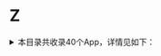 # Z
<details>
<summary>
本目录共收录40个App，详情见如下：
</summary>

- [ZCOOL站酷](https://quantumult.app/x/open-app/add-resource?remote-resource=%7B%22rewrite_remote%22%3A%20%5B%22https%3A%2F%2Fraw.githubusercontent.com%2Fzirawell%2FR-Store%2Fmain%2FRule%2FQuanX%2FAdblock%2FApp%2FZ%2FZCOOL%E7%AB%99%E9%85%B7%2Frewrite%2Fzcool.conf%2C%20tag%3DZCOOL%E7%AB%99%E9%85%B7%22%5D%7D)
- [中信银行](https://quantumult.app/x/open-app/add-resource?remote-resource=%7B%22rewrite_remote%22%3A%20%5B%22https%3A%2F%2Fraw.githubusercontent.com%2Fzirawell%2FR-Store%2Fmain%2FRule%2FQuanX%2FAdblock%2FApp%2FZ%2F%E4%B8%AD%E4%BF%A1%E9%93%B6%E8%A1%8C%2Frewrite%2Fciticbank.conf%2C%20tag%3D%E4%B8%AD%E4%BF%A1%E9%93%B6%E8%A1%8C%22%5D%7D)
- [中关村在线](https://quantumult.app/x/open-app/add-resource?remote-resource=%7B%22filter_remote%22%3A%20%5B%22https%3A%2F%2Fraw.githubusercontent.com%2Fzirawell%2FR-Store%2Fmain%2FRule%2FQuanX%2FAdblock%2FApp%2FZ%2F%E4%B8%AD%E5%85%B3%E6%9D%91%E5%9C%A8%E7%BA%BF%2Ffilter%2Fzol.list%2C%20tag%3D%E4%B8%AD%E5%85%B3%E6%9D%91%E5%9C%A8%E7%BA%BF%22%5D%2C%22rewrite_remote%22%3A%20%5B%22https%3A%2F%2Fraw.githubusercontent.com%2Fzirawell%2FR-Store%2Fmain%2FRule%2FQuanX%2FAdblock%2FApp%2FZ%2F%E4%B8%AD%E5%85%B3%E6%9D%91%E5%9C%A8%E7%BA%BF%2Frewrite%2Fzol.conf%2C%20tag%3D%E4%B8%AD%E5%85%B3%E6%9D%91%E5%9C%A8%E7%BA%BF%22%5D%7D)
- [中国人保](https://quantumult.app/x/open-app/add-resource?remote-resource=%7B%22rewrite_remote%22%3A%20%5B%22https%3A%2F%2Fraw.githubusercontent.com%2Fzirawell%2FR-Store%2Fmain%2FRule%2FQuanX%2FAdblock%2FApp%2FZ%2F%E4%B8%AD%E5%9B%BD%E4%BA%BA%E4%BF%9D%2Frewrite%2Fpicc.conf%2C%20tag%3D%E4%B8%AD%E5%9B%BD%E4%BA%BA%E4%BF%9D%22%5D%7D)
- [中国农业银行](https://quantumult.app/x/open-app/add-resource?remote-resource=%7B%22rewrite_remote%22%3A%20%5B%22https%3A%2F%2Fraw.githubusercontent.com%2Fzirawell%2FR-Store%2Fmain%2FRule%2FQuanX%2FAdblock%2FApp%2FZ%2F%E4%B8%AD%E5%9B%BD%E5%86%9C%E4%B8%9A%E9%93%B6%E8%A1%8C%2Frewrite%2Fabc.conf%2C%20tag%3D%E4%B8%AD%E5%9B%BD%E5%86%9C%E4%B8%9A%E9%93%B6%E8%A1%8C%22%5D%7D)
- [中国国际航空](https://quantumult.app/x/open-app/add-resource?remote-resource=%7B%22rewrite_remote%22%3A%20%5B%22https%3A%2F%2Fraw.githubusercontent.com%2Fzirawell%2FR-Store%2Fmain%2FRule%2FQuanX%2FAdblock%2FApp%2FZ%2F%E4%B8%AD%E5%9B%BD%E5%9B%BD%E9%99%85%E8%88%AA%E7%A9%BA%2Frewrite%2Fairchina.conf%2C%20tag%3D%E4%B8%AD%E5%9B%BD%E5%9B%BD%E9%99%85%E8%88%AA%E7%A9%BA%22%5D%7D)
- [中国大学MOOC](https://quantumult.app/x/open-app/add-resource?remote-resource=%7B%22rewrite_remote%22%3A%20%5B%22https%3A%2F%2Fraw.githubusercontent.com%2Fzirawell%2FR-Store%2Fmain%2FRule%2FQuanX%2FAdblock%2FApp%2FZ%2F%E4%B8%AD%E5%9B%BD%E5%A4%A7%E5%AD%A6MOOC%2Frewrite%2Fmooc.conf%2C%20tag%3D%E4%B8%AD%E5%9B%BD%E5%A4%A7%E5%AD%A6MOOC%22%5D%7D)
- [中国工商银行](https://quantumult.app/x/open-app/add-resource?remote-resource=%7B%22filter_remote%22%3A%20%5B%22https%3A%2F%2Fraw.githubusercontent.com%2Fzirawell%2FR-Store%2Fmain%2FRule%2FQuanX%2FAdblock%2FApp%2FZ%2F%E4%B8%AD%E5%9B%BD%E5%B7%A5%E5%95%86%E9%93%B6%E8%A1%8C%2Ffilter%2Ficbc.list%2C%20tag%3D%E4%B8%AD%E5%9B%BD%E5%B7%A5%E5%95%86%E9%93%B6%E8%A1%8C%22%5D%7D)
- [中国广电](https://quantumult.app/x/open-app/add-resource?remote-resource=%7B%22rewrite_remote%22%3A%20%5B%22https%3A%2F%2Fraw.githubusercontent.com%2Fzirawell%2FR-Store%2Fmain%2FRule%2FQuanX%2FAdblock%2FApp%2FZ%2F%E4%B8%AD%E5%9B%BD%E5%B9%BF%E7%94%B5%2Frewrite%2F10099.conf%2C%20tag%3D%E4%B8%AD%E5%9B%BD%E5%B9%BF%E7%94%B5%22%5D%7D)
- [中国建设银行](https://quantumult.app/x/open-app/add-resource?remote-resource=%7B%22filter_remote%22%3A%20%5B%22https%3A%2F%2Fraw.githubusercontent.com%2Fzirawell%2FR-Store%2Fmain%2FRule%2FQuanX%2FAdblock%2FApp%2FZ%2F%E4%B8%AD%E5%9B%BD%E5%BB%BA%E8%AE%BE%E9%93%B6%E8%A1%8C%2Ffilter%2Fccb.list%2C%20tag%3D%E4%B8%AD%E5%9B%BD%E5%BB%BA%E8%AE%BE%E9%93%B6%E8%A1%8C%22%5D%2C%22rewrite_remote%22%3A%20%5B%22https%3A%2F%2Fraw.githubusercontent.com%2Fzirawell%2FR-Store%2Fmain%2FRule%2FQuanX%2FAdblock%2FApp%2FZ%2F%E4%B8%AD%E5%9B%BD%E5%BB%BA%E8%AE%BE%E9%93%B6%E8%A1%8C%2Frewrite%2Fccb.conf%2C%20tag%3D%E4%B8%AD%E5%9B%BD%E5%BB%BA%E8%AE%BE%E9%93%B6%E8%A1%8C%22%5D%7D)
- [中国电信](https://quantumult.app/x/open-app/add-resource?remote-resource=%7B%22filter_remote%22%3A%20%5B%22https%3A%2F%2Fraw.githubusercontent.com%2Fzirawell%2FR-Store%2Fmain%2FRule%2FQuanX%2FAdblock%2FApp%2FZ%2F%E4%B8%AD%E5%9B%BD%E7%94%B5%E4%BF%A1%2Ffilter%2F189.list%2C%20tag%3D%E4%B8%AD%E5%9B%BD%E7%94%B5%E4%BF%A1%22%5D%2C%22rewrite_remote%22%3A%20%5B%22https%3A%2F%2Fraw.githubusercontent.com%2Fzirawell%2FR-Store%2Fmain%2FRule%2FQuanX%2FAdblock%2FApp%2FZ%2F%E4%B8%AD%E5%9B%BD%E7%94%B5%E4%BF%A1%2Frewrite%2F189.conf%2C%20tag%3D%E4%B8%AD%E5%9B%BD%E7%94%B5%E4%BF%A1%22%5D%7D)
- [中国移动](https://quantumult.app/x/open-app/add-resource?remote-resource=%7B%22filter_remote%22%3A%20%5B%22https%3A%2F%2Fraw.githubusercontent.com%2Fzirawell%2FR-Store%2Fmain%2FRule%2FQuanX%2FAdblock%2FApp%2FZ%2F%E4%B8%AD%E5%9B%BD%E7%A7%BB%E5%8A%A8%2Ffilter%2F10086.list%2C%20tag%3D%E4%B8%AD%E5%9B%BD%E7%A7%BB%E5%8A%A8%22%5D%2C%22rewrite_remote%22%3A%20%5B%22https%3A%2F%2Fraw.githubusercontent.com%2Fzirawell%2FR-Store%2Fmain%2FRule%2FQuanX%2FAdblock%2FApp%2FZ%2F%E4%B8%AD%E5%9B%BD%E7%A7%BB%E5%8A%A8%2Frewrite%2F10086.conf%2C%20tag%3D%E4%B8%AD%E5%9B%BD%E7%A7%BB%E5%8A%A8%22%5D%7D)
- [中国移动云盘](https://quantumult.app/x/open-app/add-resource?remote-resource=%7B%22rewrite_remote%22%3A%20%5B%22https%3A%2F%2Fraw.githubusercontent.com%2Fzirawell%2FR-Store%2Fmain%2FRule%2FQuanX%2FAdblock%2FApp%2FZ%2F%E4%B8%AD%E5%9B%BD%E7%A7%BB%E5%8A%A8%E4%BA%91%E7%9B%98%2Frewrite%2Fmcloud.conf%2C%20tag%3D%E4%B8%AD%E5%9B%BD%E7%A7%BB%E5%8A%A8%E4%BA%91%E7%9B%98%22%5D%7D)
- [中国联通](https://quantumult.app/x/open-app/add-resource?remote-resource=%7B%22filter_remote%22%3A%20%5B%22https%3A%2F%2Fraw.githubusercontent.com%2Fzirawell%2FR-Store%2Fmain%2FRule%2FQuanX%2FAdblock%2FApp%2FZ%2F%E4%B8%AD%E5%9B%BD%E8%81%94%E9%80%9A%2Ffilter%2F10010.list%2C%20tag%3D%E4%B8%AD%E5%9B%BD%E8%81%94%E9%80%9A%22%5D%2C%22rewrite_remote%22%3A%20%5B%22https%3A%2F%2Fraw.githubusercontent.com%2Fzirawell%2FR-Store%2Fmain%2FRule%2FQuanX%2FAdblock%2FApp%2FZ%2F%E4%B8%AD%E5%9B%BD%E8%81%94%E9%80%9A%2Frewrite%2F10010.conf%2C%20tag%3D%E4%B8%AD%E5%9B%BD%E8%81%94%E9%80%9A%22%5D%7D)
- [中国银行](https://quantumult.app/x/open-app/add-resource?remote-resource=%7B%22rewrite_remote%22%3A%20%5B%22https%3A%2F%2Fraw.githubusercontent.com%2Fzirawell%2FR-Store%2Fmain%2FRule%2FQuanX%2FAdblock%2FApp%2FZ%2F%E4%B8%AD%E5%9B%BD%E9%93%B6%E8%A1%8C%2Frewrite%2Fboc.conf%2C%20tag%3D%E4%B8%AD%E5%9B%BD%E9%93%B6%E8%A1%8C%22%5D%7D)
- [中油优途](https://quantumult.app/x/open-app/add-resource?remote-resource=%7B%22rewrite_remote%22%3A%20%5B%22https%3A%2F%2Fraw.githubusercontent.com%2Fzirawell%2FR-Store%2Fmain%2FRule%2FQuanX%2FAdblock%2FApp%2FZ%2F%E4%B8%AD%E6%B2%B9%E4%BC%98%E9%80%94%2Frewrite%2F95504.conf%2C%20tag%3D%E4%B8%AD%E6%B2%B9%E4%BC%98%E9%80%94%22%5D%7D)
- [中羽在线](https://quantumult.app/x/open-app/add-resource?remote-resource=%7B%22rewrite_remote%22%3A%20%5B%22https%3A%2F%2Fraw.githubusercontent.com%2Fzirawell%2FR-Store%2Fmain%2FRule%2FQuanX%2FAdblock%2FApp%2FZ%2F%E4%B8%AD%E7%BE%BD%E5%9C%A8%E7%BA%BF%2Frewrite%2Fbadmintoncn.conf%2C%20tag%3D%E4%B8%AD%E7%BE%BD%E5%9C%A8%E7%BA%BF%22%5D%7D)
- [中银跨境GO](https://quantumult.app/x/open-app/add-resource?remote-resource=%7B%22rewrite_remote%22%3A%20%5B%22https%3A%2F%2Fraw.githubusercontent.com%2Fzirawell%2FR-Store%2Fmain%2FRule%2FQuanX%2FAdblock%2FApp%2FZ%2F%E4%B8%AD%E9%93%B6%E8%B7%A8%E5%A2%83GO%2Frewrite%2Fbocgo.conf%2C%20tag%3D%E4%B8%AD%E9%93%B6%E8%B7%A8%E5%A2%83GO%22%5D%7D)
- [众邦银行](https://quantumult.app/x/open-app/add-resource?remote-resource=%7B%22rewrite_remote%22%3A%20%5B%22https%3A%2F%2Fraw.githubusercontent.com%2Fzirawell%2FR-Store%2Fmain%2FRule%2FQuanX%2FAdblock%2FApp%2FZ%2F%E4%BC%97%E9%82%A6%E9%93%B6%E8%A1%8C%2Frewrite%2Fzbank.conf%2C%20tag%3D%E4%BC%97%E9%82%A6%E9%93%B6%E8%A1%8C%22%5D%7D)
- [住这儿](https://quantumult.app/x/open-app/add-resource?remote-resource=%7B%22rewrite_remote%22%3A%20%5B%22https%3A%2F%2Fraw.githubusercontent.com%2Fzirawell%2FR-Store%2Fmain%2FRule%2FQuanX%2FAdblock%2FApp%2FZ%2F%E4%BD%8F%E8%BF%99%E5%84%BF%2Frewrite%2Fonewo.conf%2C%20tag%3D%E4%BD%8F%E8%BF%99%E5%84%BF%22%5D%7D)
- [作业帮](https://quantumult.app/x/open-app/add-resource?remote-resource=%7B%22rewrite_remote%22%3A%20%5B%22https%3A%2F%2Fraw.githubusercontent.com%2Fzirawell%2FR-Store%2Fmain%2FRule%2FQuanX%2FAdblock%2FApp%2FZ%2F%E4%BD%9C%E4%B8%9A%E5%B8%AE%2Frewrite%2Fzybang.conf%2C%20tag%3D%E4%BD%9C%E4%B8%9A%E5%B8%AE%22%5D%7D)
- [招商银行](https://quantumult.app/x/open-app/add-resource?remote-resource=%7B%22filter_remote%22%3A%20%5B%22https%3A%2F%2Fraw.githubusercontent.com%2Fzirawell%2FR-Store%2Fmain%2FRule%2FQuanX%2FAdblock%2FApp%2FZ%2F%E6%8B%9B%E5%95%86%E9%93%B6%E8%A1%8C%2Ffilter%2Fcmb.list%2C%20tag%3D%E6%8B%9B%E5%95%86%E9%93%B6%E8%A1%8C%22%5D%2C%22rewrite_remote%22%3A%20%5B%22https%3A%2F%2Fraw.githubusercontent.com%2Fzirawell%2FR-Store%2Fmain%2FRule%2FQuanX%2FAdblock%2FApp%2FZ%2F%E6%8B%9B%E5%95%86%E9%93%B6%E8%A1%8C%2Frewrite%2Fcmb.conf%2C%20tag%3D%E6%8B%9B%E5%95%86%E9%93%B6%E8%A1%8C%22%5D%7D)
- [指点天下](https://quantumult.app/x/open-app/add-resource?remote-resource=%7B%22rewrite_remote%22%3A%20%5B%22https%3A%2F%2Fraw.githubusercontent.com%2Fzirawell%2FR-Store%2Fmain%2FRule%2FQuanX%2FAdblock%2FApp%2FZ%2F%E6%8C%87%E7%82%B9%E5%A4%A9%E4%B8%8B%2Frewrite%2Fzhidiantianxia.conf%2C%20tag%3D%E6%8C%87%E7%82%B9%E5%A4%A9%E4%B8%8B%22%5D%7D)
- [掌上公交](https://quantumult.app/x/open-app/add-resource?remote-resource=%7B%22rewrite_remote%22%3A%20%5B%22https%3A%2F%2Fraw.githubusercontent.com%2Fzirawell%2FR-Store%2Fmain%2FRule%2FQuanX%2FAdblock%2FApp%2FZ%2F%E6%8E%8C%E4%B8%8A%E5%85%AC%E4%BA%A4%2Frewrite%2Fmygolbs.conf%2C%20tag%3D%E6%8E%8C%E4%B8%8A%E5%85%AC%E4%BA%A4%22%5D%7D)
- [掌上生活](https://quantumult.app/x/open-app/add-resource?remote-resource=%7B%22rewrite_remote%22%3A%20%5B%22https%3A%2F%2Fraw.githubusercontent.com%2Fzirawell%2FR-Store%2Fmain%2FRule%2FQuanX%2FAdblock%2FApp%2FZ%2F%E6%8E%8C%E4%B8%8A%E7%94%9F%E6%B4%BB%2Frewrite%2FcmbCreditCard.conf%2C%20tag%3D%E6%8E%8C%E4%B8%8A%E7%94%9F%E6%B4%BB%22%5D%7D)
- [掌上英雄联盟](https://quantumult.app/x/open-app/add-resource?remote-resource=%7B%22rewrite_remote%22%3A%20%5B%22https%3A%2F%2Fraw.githubusercontent.com%2Fzirawell%2FR-Store%2Fmain%2FRule%2FQuanX%2FAdblock%2FApp%2FZ%2F%E6%8E%8C%E4%B8%8A%E8%8B%B1%E9%9B%84%E8%81%94%E7%9B%9F%2Frewrite%2Fmlol.conf%2C%20tag%3D%E6%8E%8C%E4%B8%8A%E8%8B%B1%E9%9B%84%E8%81%94%E7%9B%9F%22%5D%7D)
- [掌上道聚城](https://quantumult.app/x/open-app/add-resource?remote-resource=%7B%22rewrite_remote%22%3A%20%5B%22https%3A%2F%2Fraw.githubusercontent.com%2Fzirawell%2FR-Store%2Fmain%2FRule%2FQuanX%2FAdblock%2FApp%2FZ%2F%E6%8E%8C%E4%B8%8A%E9%81%93%E8%81%9A%E5%9F%8E%2Frewrite%2Fdjcapp.conf%2C%20tag%3D%E6%8E%8C%E4%B8%8A%E9%81%93%E8%81%9A%E5%9F%8E%22%5D%7D)
- [掌上鹿城](https://quantumult.app/x/open-app/add-resource?remote-resource=%7B%22rewrite_remote%22%3A%20%5B%22https%3A%2F%2Fraw.githubusercontent.com%2Fzirawell%2FR-Store%2Fmain%2FRule%2FQuanX%2FAdblock%2FApp%2FZ%2F%E6%8E%8C%E4%B8%8A%E9%B9%BF%E5%9F%8E%2Frewrite%2Ftmuyun.conf%2C%20tag%3D%E6%8E%8C%E4%B8%8A%E9%B9%BF%E5%9F%8E%22%5D%7D)
- [掌阅](https://quantumult.app/x/open-app/add-resource?remote-resource=%7B%22rewrite_remote%22%3A%20%5B%22https%3A%2F%2Fraw.githubusercontent.com%2Fzirawell%2FR-Store%2Fmain%2FRule%2FQuanX%2FAdblock%2FApp%2FZ%2F%E6%8E%8C%E9%98%85%2Frewrite%2Fireader.conf%2C%20tag%3D%E6%8E%8C%E9%98%85%22%5D%7D)
- [支付宝](https://quantumult.app/x/open-app/add-resource?remote-resource=%7B%22filter_remote%22%3A%20%5B%22https%3A%2F%2Fraw.githubusercontent.com%2Fzirawell%2FR-Store%2Fmain%2FRule%2FQuanX%2FAdblock%2FApp%2FZ%2F%E6%94%AF%E4%BB%98%E5%AE%9D%2Ffilter%2Falipay.list%2C%20tag%3D%E6%94%AF%E4%BB%98%E5%AE%9D%22%5D%7D)
- [最右](https://quantumult.app/x/open-app/add-resource?remote-resource=%7B%22filter_remote%22%3A%20%5B%22https%3A%2F%2Fraw.githubusercontent.com%2Fzirawell%2FR-Store%2Fmain%2FRule%2FQuanX%2FAdblock%2FApp%2FZ%2F%E6%9C%80%E5%8F%B3%2Ffilter%2Fizuiyou.list%2C%20tag%3D%E6%9C%80%E5%8F%B3%22%5D%2C%22rewrite_remote%22%3A%20%5B%22https%3A%2F%2Fraw.githubusercontent.com%2Fzirawell%2FR-Store%2Fmain%2FRule%2FQuanX%2FAdblock%2FApp%2FZ%2F%E6%9C%80%E5%8F%B3%2Frewrite%2Fizuiyou.conf%2C%20tag%3D%E6%9C%80%E5%8F%B3%22%5D%7D)
- [浙里办](https://quantumult.app/x/open-app/add-resource?remote-resource=%7B%22rewrite_remote%22%3A%20%5B%22https%3A%2F%2Fraw.githubusercontent.com%2Fzirawell%2FR-Store%2Fmain%2FRule%2FQuanX%2FAdblock%2FApp%2FZ%2F%E6%B5%99%E9%87%8C%E5%8A%9E%2Frewrite%2Fzjzwfw.conf%2C%20tag%3D%E6%B5%99%E9%87%8C%E5%8A%9E%22%5D%7D)
- [涨乐财富通](https://quantumult.app/x/open-app/add-resource?remote-resource=%7B%22rewrite_remote%22%3A%20%5B%22https%3A%2F%2Fraw.githubusercontent.com%2Fzirawell%2FR-Store%2Fmain%2FRule%2FQuanX%2FAdblock%2FApp%2FZ%2F%E6%B6%A8%E4%B9%90%E8%B4%A2%E5%AF%8C%E9%80%9A%2Frewrite%2Fzhangle.conf%2C%20tag%3D%E6%B6%A8%E4%B9%90%E8%B4%A2%E5%AF%8C%E9%80%9A%22%5D%7D)
- [猪八戒](https://quantumult.app/x/open-app/add-resource?remote-resource=%7B%22rewrite_remote%22%3A%20%5B%22https%3A%2F%2Fraw.githubusercontent.com%2Fzirawell%2FR-Store%2Fmain%2FRule%2FQuanX%2FAdblock%2FApp%2FZ%2F%E7%8C%AA%E5%85%AB%E6%88%92%2Frewrite%2Fzbj.conf%2C%20tag%3D%E7%8C%AA%E5%85%AB%E6%88%92%22%5D%7D)
- [知乎](https://quantumult.app/x/open-app/add-resource?remote-resource=%7B%22filter_remote%22%3A%20%5B%22https%3A%2F%2Fraw.githubusercontent.com%2Fzirawell%2FR-Store%2Fmain%2FRule%2FQuanX%2FAdblock%2FApp%2FZ%2F%E7%9F%A5%E4%B9%8E%2Ffilter%2Fzhihu.list%2C%20tag%3D%E7%9F%A5%E4%B9%8E%22%5D%2C%22rewrite_remote%22%3A%20%5B%22https%3A%2F%2Fraw.githubusercontent.com%2Fzirawell%2FR-Store%2Fmain%2FRule%2FQuanX%2FAdblock%2FApp%2FZ%2F%E7%9F%A5%E4%B9%8E%2Frewrite%2Fzhihu.conf%2C%20tag%3D%E7%9F%A5%E4%B9%8E%22%5D%7D)
- [职工普惠](https://quantumult.app/x/open-app/add-resource?remote-resource=%7B%22rewrite_remote%22%3A%20%5B%22https%3A%2F%2Fraw.githubusercontent.com%2Fzirawell%2FR-Store%2Fmain%2FRule%2FQuanX%2FAdblock%2FApp%2FZ%2F%E8%81%8C%E5%B7%A5%E6%99%AE%E6%83%A0%2Frewrite%2Fcdzghome.conf%2C%20tag%3D%E8%81%8C%E5%B7%A5%E6%99%AE%E6%83%A0%22%5D%7D)
- [自如](https://quantumult.app/x/open-app/add-resource?remote-resource=%7B%22rewrite_remote%22%3A%20%5B%22https%3A%2F%2Fraw.githubusercontent.com%2Fzirawell%2FR-Store%2Fmain%2FRule%2FQuanX%2FAdblock%2FApp%2FZ%2F%E8%87%AA%E5%A6%82%2Frewrite%2Fziroom.conf%2C%20tag%3D%E8%87%AA%E5%A6%82%22%5D%7D)
- [转转](https://quantumult.app/x/open-app/add-resource?remote-resource=%7B%22rewrite_remote%22%3A%20%5B%22https%3A%2F%2Fraw.githubusercontent.com%2Fzirawell%2FR-Store%2Fmain%2FRule%2FQuanX%2FAdblock%2FApp%2FZ%2F%E8%BD%AC%E8%BD%AC%2Frewrite%2Fzhuanzhuan.conf%2C%20tag%3D%E8%BD%AC%E8%BD%AC%22%5D%7D)
- [追书神器](https://quantumult.app/x/open-app/add-resource?remote-resource=%7B%22rewrite_remote%22%3A%20%5B%22https%3A%2F%2Fraw.githubusercontent.com%2Fzirawell%2FR-Store%2Fmain%2FRule%2FQuanX%2FAdblock%2FApp%2FZ%2F%E8%BF%BD%E4%B9%A6%E7%A5%9E%E5%99%A8%2Frewrite%2Fzhuishushenqi.conf%2C%20tag%3D%E8%BF%BD%E4%B9%A6%E7%A5%9E%E5%99%A8%22%5D%7D)
- [郑好办](https://quantumult.app/x/open-app/add-resource?remote-resource=%7B%22rewrite_remote%22%3A%20%5B%22https%3A%2F%2Fraw.githubusercontent.com%2Fzirawell%2FR-Store%2Fmain%2FRule%2FQuanX%2FAdblock%2FApp%2FZ%2F%E9%83%91%E5%A5%BD%E5%8A%9E%2Frewrite%2Fzzzwfw.conf%2C%20tag%3D%E9%83%91%E5%A5%BD%E5%8A%9E%22%5D%7D)

</details>